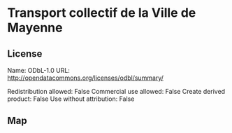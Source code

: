# Transport collectif de la Ville de Mayenne
    
## License

Name: ODbL-1.0
URL: http://opendatacommons.org/licenses/odbl/summary/

Redistribution allowed: False
Commercial use allowed: False
Create derived product: False
Use without attribution: False

## Map

<WorldMap topic="stefan/public-transport/Transport_collectif_de_la_Ville_de_Mayenne/vehicle_positions/#" />
